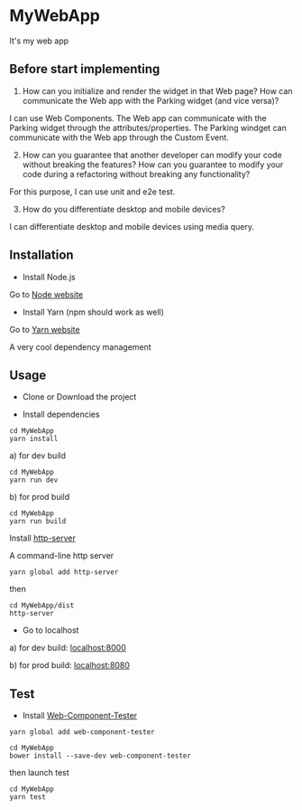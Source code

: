 # MyWebApp
It's my web app

## Before start implementing

1) How can you initialize and render the widget in that Web page? How can communicate
the Web app with the Parking widget (and vice versa)?

I can use Web Components. 
The Web app can communicate with the Parking widget through the attributes/properties.
The Parking windget can communicate with the Web app through the Custom Event.

2) How can you guarantee that another developer can modify your code without breaking
the features? How can you guarantee to modify your code during a refactoring without
breaking any functionality?

For this purpose, I can use unit and e2e test.

3) How do you differentiate desktop and mobile devices?

I can differentiate desktop and mobile devices using media query.

## Installation
- Install Node.js

Go to [Node website](https://nodejs.org/en/)

- Install Yarn
(npm should work as well)

Go to [Yarn website](https://yarnpkg.com/en/docs/install#mac-tab)

A very cool dependency management

## Usage
- Clone or Download the project

- Install dependencies
```
cd MyWebApp
yarn install
```

a) for dev build
```
cd MyWebApp
yarn run dev
```

b) for prod build

```
cd MyWebApp
yarn run build 
```

Install [http-server](https://github.com/indexzero/http-server)

A command-line http server
```
yarn global add http-server
```
then 

```
cd MyWebApp/dist
http-server
```

- Go to localhost

a) for dev build: [localhost:8000](http://localhost:8000/)

b) for prod build: [localhost:8080](http://localhost:8080/)

## Test
- Install [Web-Component-Tester](https://github.com/Polymer/web-component-tester)

```
yarn global add web-component-tester

cd MyWebApp
bower install --save-dev web-component-tester
```
then launch test

```
cd MyWebApp
yarn test
```
